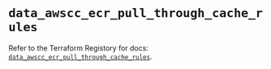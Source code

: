 # `data_awscc_ecr_pull_through_cache_rules`

Refer to the Terraform Registory for docs: [`data_awscc_ecr_pull_through_cache_rules`](https://registry.terraform.io/providers/hashicorp/awscc/0.70.0/docs/data-sources/ecr_pull_through_cache_rules).
